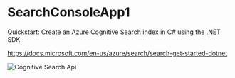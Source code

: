 # SearchConsoleApp1
Quickstart: Create an Azure Cognitive Search index in C# using the .NET SDK

https://docs.microsoft.com/en-us/azure/search/search-get-started-dotnet

![Cognitive Search Api]("./images/CognitiveSearchApi.png")

